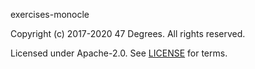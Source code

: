 [comment]: <> (Don't edit this file!)
[comment]: <> (It is automatically updated after every release of https://github.com/47degrees/.github)
[comment]: <> (If you want to suggest a change, please open a PR or issue in that repository)

exercises-monocle

Copyright (c) 2017-2020 47 Degrees. All rights reserved.

Licensed under Apache-2.0. See [LICENSE](LICENSE.md) for terms.
